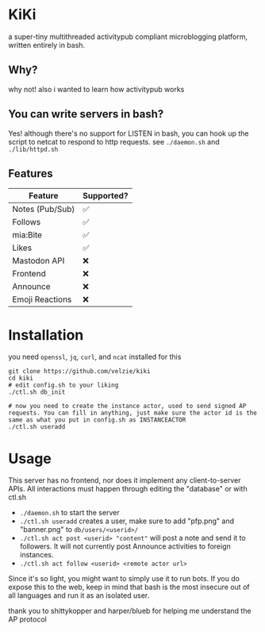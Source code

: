 # KiKi

a super-tiny multithreaded activitypub compliant microblogging platform, written entirely in bash.

## Why?

why not! also i wanted to learn how activitypub works

## You can write servers in bash?
Yes! although there's no support for LISTEN in bash, you can hook up the script to netcat to respond to http requests. see `./daemon.sh` and `./lib/httpd.sh`

## Features

| Feature              | Supported?           |
| -------------------- | -------------------- |
| Notes (Pub/Sub)      | :white_check_mark:   |
| Follows              | :white_check_mark:   |
| mia:Bite             | :white_check_mark:   |
| Likes                | :white_check_mark:   |
| Mastodon API         | :x:                  |
| Frontend             | :x:                  |
| Announce             | :x:                  |
| Emoji Reactions      | :x:                  |

# Installation
you need `openssl`, `jq`, `curl`, and `ncat` installed for this
```
git clone https://github.com/velzie/kiki
cd kiki
# edit config.sh to your liking
./ctl.sh db_init

# now you need to create the instance actor, used to send signed AP requests. You can fill in anything, just make sure the actor id is the same as what you put in config.sh as INSTANCEACTOR
./ctl.sh useradd
```

# Usage

This server has no frontend, nor does it implement any client-to-server APIs. All interactions must happen through editing the "database" or with ctl.sh

- `./daemon.sh` to start the server
- `./ctl.sh useradd` creates a user, make sure to add "pfp.png" and "banner.png" to `db/users/<userid>/`
- `./ctl.sh act post <userid> "content"` will post a note and send it to followers. It will not currently post Announce activities to foreign instances.
- `./ctl.sh act follow <userid> <remote actor url>`


Since it's so light, you might want to simply use it to run bots. If you do expose this to the web, keep in mind that bash is the most insecure out of all languages and run it as an isolated user.


thank you to shittykopper and harper/blueb for helping me understand the AP protocol
